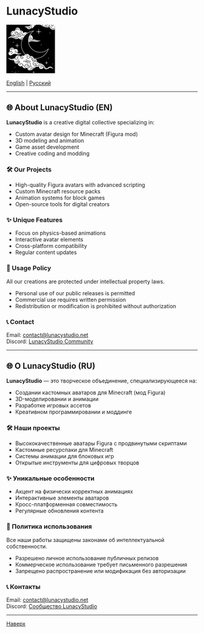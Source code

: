 # LunacyStudio

![LunacyStudio Logo](https://github.com/LunacyStudio-MC/.github/blob/main/assets/photo_2025-07-05_14-50-37(2).jpg)  

[English](#english) | [Русский](#russian)

---

<a id="english"></a>
## 🌐 About LunacyStudio (EN)

**LunacyStudio** is a creative digital collective specializing in:
- Custom avatar design for Minecraft (Figura mod)
- 3D modeling and animation
- Game asset development
- Creative coding and modding

### 🛠️ Our Projects
- High-quality Figura avatars with advanced scripting
- Custom Minecraft resource packs
- Animation systems for block games
- Open-source tools for digital creators

### ✨ Unique Features
- Focus on physics-based animations
- Interactive avatar elements
- Cross-platform compatibility
- Regular content updates

### 📜 Usage Policy
All our creations are protected under intellectual property laws.
- Personal use of our public releases is permitted
- Commercial use requires written permission
- Redistribution or modification is prohibited without authorization

### 📞 Contact
Email: contact@lunacystudio.net  
Discord: [LunacyStudio Community](https://discord.gg/example)

---

<a id="russian"></a>
## 🌐 О LunacyStudio (RU)

**LunacyStudio** — это творческое объединение, специализирующееся на:
- Создании кастомных аватаров для Minecraft (мод Figura)
- 3D-моделировании и анимации
- Разработке игровых ассетов
- Креативном программировании и моддинге

### 🛠️ Наши проекты
- Высококачественные аватары Figura с продвинутыми скриптами
- Кастомные ресурспаки для Minecraft
- Системы анимации для блоковых игр
- Открытые инструменты для цифровых творцов

### ✨ Уникальные особенности
- Акцент на физически корректных анимациях
- Интерактивные элементы аватаров
- Кросс-платформенная совместимость
- Регулярные обновления контента

### 📜 Политика использования
Все наши работы защищены законами об интеллектуальной собственности.
- Разрешено личное использование публичных релизов
- Коммерческое использование требует письменного разрешения
- Запрещено распространение или модификация без авторизации

### 📞 Контакты
Email: contact@lunacystudio.net  
Discord: [Сообщество LunacyStudio](https://discord.gg/example)

---

[Наверх](#lunacystudio)
